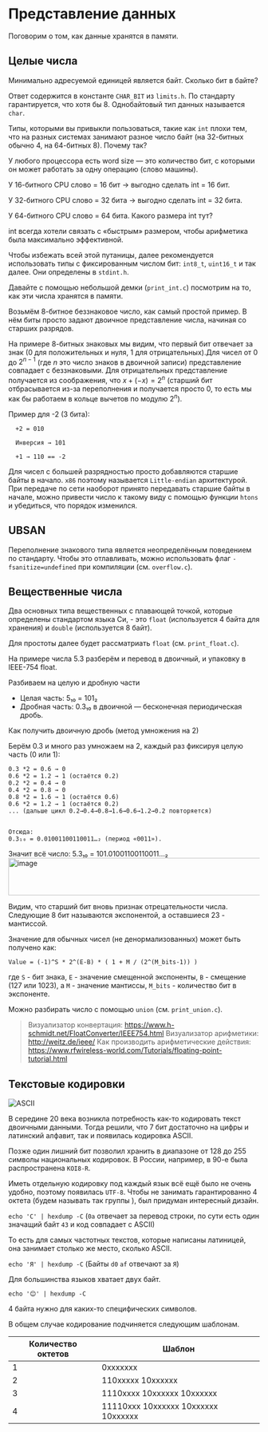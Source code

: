 # Представление данных

Поговорим о том, как данные хранятся в памяти.

## Целые числа

Минимально адресуемой единицей является байт. Сколько бит в байте? 

Ответ содержится в константе `CHAR_BIT` из `limits.h`. По стандарту гарантируется, что хотя бы 8. Однобайтовый тип данных называется `char`.

Типы, которыми вы привыкли пользоваться, такие как `int` плохи тем, что на разных системах занимают разное число байт (на 32-битных обычно 4, на 64-битных 8).
Почему так?

У любого процессора есть word size — это количество бит, с которыми он может работать за одну операцию (слово машины).

У 16-битного CPU слово = 16 бит → выгодно сделать int = 16 бит.

У 32-битного CPU слово = 32 бита → выгодно сделать int = 32 бита.

У 64-битного CPU слово = 64 бита. Какого размера int тут?

int всегда хотели связать с «быстрым» размером, чтобы арифметика была максимально эффективной.

Чтобы избежать всей этой путаницы, далее рекомендуется использовать типы с фиксированным числом бит: `int8_t`, `uint16_t` и так далее. Они определены в `stdint.h`.

Давайте с помощью небольшой демки (`print_int.c`) посмотрим на то, как эти числа хранятся в памяти.

Возьмём 8-битное беззнаковое число, как самый простой пример. В нём биты просто задают двоичное представление числа, начиная со старших разрядов.

На примере 8-битных знаковых мы видим, что первый бит отвечает за знак (0 для положительных и нуля, 1 для отрицательных).Для чисел от $0$ до $2^{n-1}$ (где $n$ это число знаков в двоичной записи)  представление совпадает с беззнаковыми. Для отрицательных представление получается из соображения, что $x+(-x)=2^n$ (старший бит отбрасывается из-за переполнения и получается просто 0, то есть мы как бы работаем в кольце вычетов по модулю $2^n$). 

Пример для -2 (3 бита):
```
  +2 = 010

  Инверсия → 101

  +1 → 110 == -2
```
Для чисел с большей разрядностью просто добавляются старшие байты в начало. `x86` поэтому называется `Little-endian` архитектурой. При передаче по сети наоборот принято передавать старшие байты в начале, можно привести число к такому виду с помощью функции `htons` и убедиться, что порядок изменился.

## UBSAN

Переполнение знакового типа является неопределённым поведением по стандарту. Чтобы это отлавливать, можно использовать флаг ``-fsanitize=undefined`` при компиляции (см. ``overflow.c``).

## Вещественные числа

Два основных типа вещественных с плавающей точкой, которые определены стандартом языка Си, - это `float` (используется 4 байта для хранения) и `double` (используется 8 байт).

Для простоты далее будет рассматриать `float` (см. ``print_float.c``).

На примере числа 5.3 разберём и перевод в двоичный, и упаковку в IEEE-754 float.

Разбиваем на целую и дробную части
* Целая часть: 5₁₀ = 101₂
* Дробная часть: 0.3₁₀ в двоичной — бесконечная периодическая дробь.

Как получить двоичную дробь (метод умножения на 2)

Берём 0.3 и много раз умножаем на 2, каждый раз фиксируя целую часть (0 или 1):
```
0.3 *2 = 0.6 → 0
0.6 *2 = 1.2 → 1 (остаётся 0.2)
0.2 *2 = 0.4 → 0
0.4 *2 = 0.8 → 0
0.8 *2 = 1.6 → 1 (остаётся 0.6)
0.6 *2 = 1.2 → 1 (остаётся 0.2)
... (дальше цикл 0.2→0.4→0.8→1.6→0.6→1.2→0.2 повторяется)


Отсюда:
0.3₁₀ = 0.01001100110011…₂ (период «0011»).
```
Значит всё число: 5.3₁₀ = 101.01001100110011…₂
<img width="590" height="75" alt="image" src="https://github.com/user-attachments/assets/e5875aa8-a5fc-4e8d-9f7c-eecd444932c0" />


Видим, что старший бит вновь признак отрецательности числа. Следующие 8 бит называются экспонентой, а оставшиеся 23 - мантиссой.



Значение для обычных чисел (не денормализованных) может быть получено как:

```
Value = (-1)^S * 2^(E-B) * ( 1 + M / (2^(M_bits-1)) )
```
где `S` - бит знака, `E` - значение смещенной экспоненты, `B` - смещение (127 или 1023), а `M` - значение мантиссы, `M_bits` - количество бит в экспоненте.

Можно разбирать число с помощью ``union`` (см. ``print_union.c``).

> Визуализатор конвертация: https://www.h-schmidt.net/FloatConverter/IEEE754.html
> Визуализатор арифметики: http://weitz.de/ieee/
> Как производить арифметические действия: https://www.rfwireless-world.com/Tutorials/floating-point-tutorial.html


## Текстовые кодировки

![ASCII](ascii.png)

В середине 20 века возникла потребность как-то кодировать текст двоичными данными. Тогда решили, что 7 бит достаточно на цифры и латинский алфавит, так и появилась кодировка ASCII.

Позже один лишний бит позволил хранить в диапазоне от 128 до 255 символы национальных кодировок. В России, например, в 90-е была распространена `KOI8-R`.

Иметь отдельную кодировку под каждый язык всё ещё было не очень удобно, поэтому появилась `UTF-8`. Чтобы не занимать гарантированно 4 октета (будем называть так группы ), был придуман интересный дизайн. 

``echo 'C' | hexdump -C`` (`0a` отвечает за перевод строки, по сути есть один значащий байт `43` и код совпадает с ASCII)

То есть для самых частотных текстов, которые написаны латиницей, она занимает столько же место, сколько ASCII.

``echo 'Я' | hexdump -C`` (Байты `d0` `af` отвечают за `Я`)

Для большинства языков хватает двух байт.

``echo '😊' | hexdump -C`` 

4 байта нужно для каких-то специфических символов.

В общем случае кодирование подчиняется следующим шаблонам.

| Количество октетов | Шаблон |
|---|---|
|1|0xxxxxxx|
|2|110xxxxx 10xxxxxx|
|3|1110xxxx 10xxxxxx 10xxxxxx|
|4|11110xxx 10xxxxxx 10xxxxxx 10xxxxxx|
